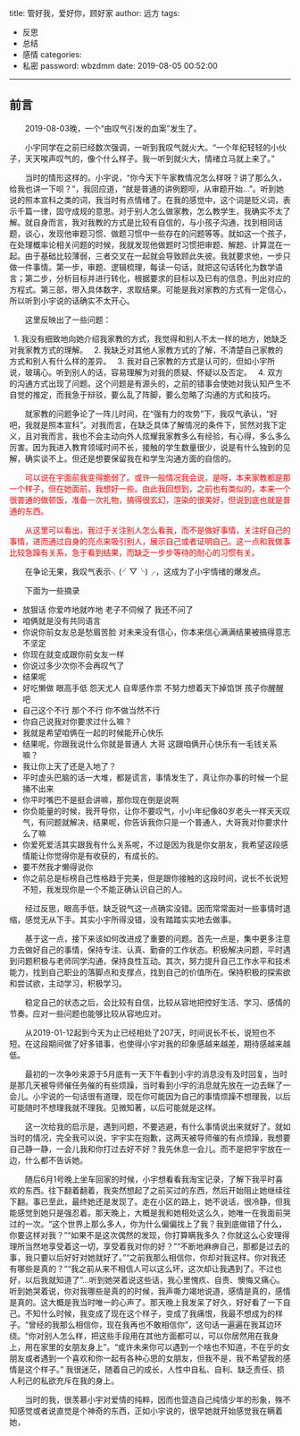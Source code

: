 title: 管好我，爱好你，顾好家
author: 远方
tags:
  - 反思
  - 总结
  - 感情
categories:
  - 私密
password: wbzdmm
date: 2019-08-05 00:52:00
---
## 前言

&emsp;&emsp;2019-08-03晚，一个“由叹气引发的血案”发生了。
   
&emsp;&emsp;小宇同学在之前已经数次强调，一听到我叹气就火大。“一个年纪轻轻的小伙子，天天唉声叹气的，像个什么样子。我一听到就火大，情绪立马就上来了。”
   
&emsp;&emsp;当时的情形这样的。小宇说，“你今天下午家教情况怎么样呀？讲了那么久，给我也讲一下呗？”，我回应道，“就是普通的讲例题呗，从审题开始...”。听到她说的照本宣科之类的词，我当时有点情绪了。在我的感觉中，这个词是贬义词，表示千篇一律，固守成规的意思。对于别人怎么做家教，怎么教学生，我确实不太了解。就自身而言，我对我教的方式是比较有自信的，与小孩子沟通，找到相同话题，谈心，发现他审题习惯、做题习惯中一些存在的问题等等。就如这一个孩子，在处理概率论相关问题的时候，我就发现他做题时习惯把审题、解题、计算混在一起。由于基础比较薄弱，三者交叉在一起就会导致顾此失彼。我就要求他，一步只做一件事情。第一步，审题、逻辑梳理，每读一句话，就把这句话转化为数学语言；第二步，分析目标并进行转化，根据要求的目标以及已有的信息，列出对应的方程式。第三部，带入具体数字，求取结果。可能是我对家教的方式有一定信心，所以听到小宇说的话确实不太开心。
   
&emsp;&emsp;这里反映出了一些问题：
   
   1. 我没有细致地向她介绍我家教的方式，我觉得和别人不太一样的地方，她缺乏对我家教方式的理解。
   2. 我缺乏对其他人家教方式的了解，不清楚自己家教的方式和别人有什么样的差异。
   3. 我对自己家教的方式是认可的，但如小宇所说，玻璃心。听到别人的话，容易理解为对我的质疑、怀疑以及否定。
   4. 双方的沟通方式出现了问题。这个问题是有源头的，之前的错事会使她对我认知产生不自觉的推定，而我急于辩驳，要么乱了阵脚，要么忽略了沟通的方式和技巧。
   
&emsp;&emsp;就家教的问题争论了一阵儿时间，在“强有力的攻势”下，我叹气承认，“好吧，我就是照本宣科”。对我而言，在缺乏具体了解情况的条件下，贸然对我下定义，且对我而言，我也不会主动向外人炫耀我家教多么有经验，有心得，多么多么厉害。因为我进入教育领域时间不长，接触的学生数量很少，说是有什么独到的见解，确实谈不上。但还是想要保留我在和学生沟通方面的自信的。
   
&emsp;&emsp;<font color="red">可以说在宇面前我变得脆弱了。或许一般情况我会说，是呀，本来家教都是那一个样子，但在她面前，我想好一些。由此我回想到，之前也有类似的，本来一个很普通的做顿饭，准备一次礼物，搞得很玄幻，渲染的很美好，但说到底也就是普通的东西。</font>

&emsp;&emsp;<font color="red">从这里可以看出，我过于关注别人怎么看我，而不是做好事情，关注好自己的事情，进而通过自身的亮点来吸引别人，展示自己或者证明自己。这一点和我做事比较急躁有关系，急于看到结果，而缺乏一步步等待的耐心的习惯有关。</font>

&emsp;&emsp;在争论无果，我叹气表示╮(╯▽╰)╭，这成为了小宇情绪的爆发点。

&emsp;&emsp;下面为一些摘录

- 放狠话 你爱咋地就咋地 老子不伺候了 我还不问了
- 咱俩就是没有共同语言
- 你说你前女友总是愁眉苦脸 对未来没有信心，你本来信心满满结果被搞得意志不坚定
- 你现在就变成跟你前女友一样
- 你说过多少次你不会再叹气了
- 结果呢
- 好吃懒做 眼高手低 怨天尤人 自卑感作祟 不努力想着天下掉馅饼 孩子你醒醒吧
- 自己这个不行 那个不行 你不做当然不行
- 你自己说我对你要求过什么嘛？
- 我就是希望咱俩在一起的时候能开心快乐
- 结果呢，你跟我说什么你就是普通人 大哥 这跟咱俩开心快乐有一毛钱关系嘛？
- 我让你上天了还是入地了？
- 平时虚头巴脑的话一大堆，都是谎言，事情发生了，真让你办事的时候一个屁捅不出来
- 你平时嘴巴不是挺会讲嘛，那你现在倒是说啊
- 你负能量的时候，我开导你，让你不要叹气，小小年纪像80岁老头一样天天叹气，有问题就解决，结果呢，你告诉我你只是一个普通人，大哥我对你要求什么了嘛
- 你爱死爱活其实跟我有什么关系呢，不过是因为我是你女朋友，我希望这段感情能让你觉得你是有收获的，有成长的。
- 要不然我才懒得说你
- 你之前总是标榜自己性格趋于完美，但是跟你接触的这段时间，说长不长说短不短，我发现你是一个不能正确认识自己的人。

&emsp;&emsp;经过反思，眼高手低，缺乏锐气这一点确实没错。因而常常面对一些事情时退缩，感觉无从下手。其实小宇所得没错，没有踏踏实实地去做事。

&emsp;&emsp;基于这一点，接下来该如何改进成了重要的问题。首先一点是，集中更多注意力去做好自己的事情，保持专注、认真、勤奋的工作状态。积极解决问题，平时遇到问题积极与老师同学沟通，保持良性互动。其次，努力提升自己工作水平和技术能力，找到自己职业的落脚点和支撑点，找到自己的价值所在。保持积极的探索欲和尝试欲，主动学习，积极学习。

&emsp;&emsp;稳定自己的状态之后，会比较有自信，比较从容地把控好生活、学习、感情的节奏。应对一些问题也能够比较从容地应对。

&emsp;&emsp;从2019-01-12起到今天为止已经相处了207天，时间说长不长，说短也不短。在这段期间做了好多错事，也使得小宇对我的印象感越来越差，期待感越来越低。

&emsp;&emsp;最初的一次争吵来源于5月底有一天下午看到小宇的消息没有及时回复，当时是那几天被导师催任务催的有些烦躁，当时看到小宇的消息就先放在一边去眯了一会儿。小宇说的一句话很有道理，现在你可能因为自己的事情烦躁不想理我，以后可能随时不想理我就不理我。见微知著，以后可能就是这样。

&emsp;&emsp;这一次给我的启示是，遇到问题，不要逃避，有什么事情说出来就好了。就如当时的情况，完全我可以说，宇宇实在抱歉，这两天被导师催的有点烦躁，我想要自己静一静，一会儿我和你打过去好不好？我先休息一会儿。而不是把宇宇放在一边，什么都不告诉她。

&emsp;&emsp;随后6月1号晚上坐车回家的时候，小宇想看看我淘宝记录，了解下我平时喜欢的东西。往下翻着翻着，我突然想起了之前买过的东西，然后开始阻止她继续往下翻。事已至此，最终她还是发现了。走在小区的路上，她不说话，很冷静，但我能感觉到她只是强忍着。那天晚上，大概是我和她相处这么久，她唯一在我面前哭过的一次。“这个世界上那么多人，你为什么偏偏找上了我？我到底做错了什么，你要这样对我？”“如果不是这次偶然的发现，你打算瞒我多久？你就这么心安理得理所当然地享受着这一切，享受着我对你的好？”“不断地麻痹自己，那都是过去的事，我只要以后好好对她就好了。”“之前我那么相信你，你却对我这样。你对我还有哪些是真的？”“我之前从来不相信人可以这么坏，这次却让我遇到了。不过也好，以后我就知道了”...听到她哭着说这些话，我心里愧疚、自责、懊悔又痛心。听到她哭着说，你对我哪些是真的的时候，我声嘶力竭地说道，感情是真的，感情是真的。这大概是我当时唯一的心声了。那天晚上我发呆了好久，好好看了一下自己。不知什么时候，我变成了现在这个样子，变成了我痛恨，我最不想成为的样子。“曾经的我那么相信你，现在我再也不敢相信你”，这句话一遍遍在我耳边环绕。“你对别人怎么样，把这些手段用在其他方面都可以，可以你居然用在我身上，用在家里的女朋友身上”。“或许未来你可以遇到一个啥也不知道，不在乎的女朋友或者遇到一个喜欢和你一起有各种心思的女朋友，但我不是，我不希望我的感情是这个样子。” 我很迷茫，随着自己的成长，人性中自私、自利、缺乏责任、损人利己的私欲充斥在我的身上。

&emsp;&emsp;当时的我，很羡慕小宇对爱情的纯粹，因而也营造自己纯情少年的形象，殊不知感觉或者说直觉是个神奇的东西，正如小宇说的，很早她就开始感觉我在瞒着她，


